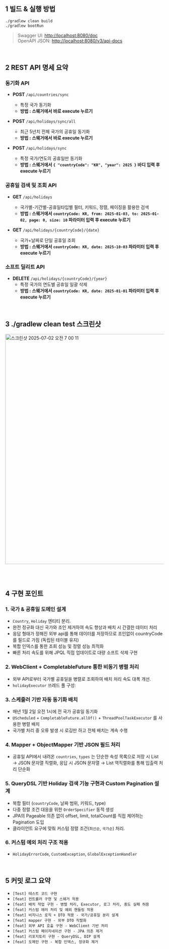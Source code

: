 ## 1 빌드 & 실행 방법

```bash
./gradlew clean build
./gradlew bootRun
```
> Swagger UI: [http://localhost:8080/doc](http://localhost:8080/doc) </br>
> OpenAPI JSON: [http://localhost:8080/v3/api-docs](http://localhost:8080/v3/api-docs)

<br>

## 2 REST API 명세 요약

### 동기화 API

* **POST** `/api/countries/sync`
    * 특정 국가 동기화
  * **방법 : 스웨거에서 바로 execute 누르기**

* **POST** `/api/holidays/sync/all`
    * 최근 5년치 전체 국가의 공휴일 동기화 
    * **방법 : 스웨거에서 바로 execute 누르기**

* **POST** `/api/holidays/sync`
    * 특정 국가/연도의 공휴일만 동기화
    * **방법 : 스웨거에서 `{ "countryCode": "KR", "year": 2025 }` 바디 입력 후 execute 누르기**

### 공휴일 검색 및 조회 API

* **GET** `/api/holidays`
    * 국가별-기간별-공휴일타입별 필터, 키워드, 정렬, 페이징을 활용한 검색
    * **방법 : 스웨거에서 `countryCode: KR, from: 2025-01-03, to: 2025-01-02, page: 0, size: 10` 파라미터 입력 후 execute 누르기**

* **GET** `/api/holidays/{countryCode}/{date}`
    * 국가+날짜로 단일 공휴일 조회
    * **방법 : 스웨거에서 `countryCode: KR, date: 2025-10-03` 파라미터 입력 후 execute 누르기**

### 소프트 딜리트 API

* **DELETE** `/api/holidays/{countryCode}/{year}`
    * 특정 국가의 연도별 공휴일 일괄 삭제
    * **방법 : 스웨거에서 `countryCode: KR, date: 2025-01-01` 파라미터 입력 후 execute 누르기**

<br>

## 3 ./gradlew clean test 스크린샷

<img width="730" alt="스크린샷 2025-07-02 오전 7 00 11" src="https://github.com/user-attachments/assets/4bc6ff95-6868-4cbb-8609-a7bea7c7a5e3" />

<br> <br>

## 4 구현 포인트 

### 1. **국가 & 공휴일 도메인 설계**

* `Country`, `Holiday` 엔티티 분리.
* 완전 정규화 대신 국가와 조인 제거하여 속도 향상과 배치 시 간결한 데이터 처리 
* 응답 형태가 정해진 외부 api를 통해 데이터를 저장하므로 조인없이 countryCode를 필드로 가짐 (독립된 테이블 유지)
* 복합 인덱스를 통한 조회 성능 및 정렬 성능 최적화 
* 빠른 처리 속도를 위해 JPQL 직접 업데이트로 대량 소프트 삭제 구현

### 2. **WebClient + CompletableFuture 통한 비동기 병렬 처리**

* 외부 API로부터 국가별 공휴일을 병렬로 조회하여 배치 처리 속도 대폭 개선.
* `holidayExecutor` 쓰레드 풀 구성:

### 3. **스케줄러 기반 자동 동기화 배치**

* 매년 1월 2일 오전 1시에 전 국가 공휴일 동기화
* `@Scheduled` + `CompletableFuture.allOf()` + `ThreadPoolTaskExecutor` 를 사용한 병렬 배치
* 국가별 처리 중 오류 발생 시 로깅만 하고 전체 배치는 계속 수행

### 4. **Mapper + ObjectMapper 기반 JSON 필드 처리**

* 공휴일 API에서 내려온 `countries`, `types` 는 단순한 속성 목록으로 저장 시  List<String> → JSON 문자열 직렬화, 응답 시 JSON 문자열 → List<String> 역직렬화를 통해 입출력 처리 단순화

### 5. **QueryDSL 기반 Holiday 검색 기능 구현과 Custom Pagination 설계**

* 복합 필터 (`countryCode`, 날짜 범위, 키워드, type)
* 다중 정렬 조건 대응을 위한 `OrderSpecifier` 동적 생성
* JPA의 Pageable 의존 없이 offset, limit, totalCount를 직접 제어하는 Pagination<T> 도입
* 클라이언트 요구에 맞춰 커스텀 정렬 조건(`최신순`, `국가순`) 처리.

### 6. **커스텀 예외 처리 구조 적용**

* `HolidayErrorCode`, `CustomException`, `GlobalExceptionHandler`

</br>

## 5 커밋 로그 요약

* `[Test] 테스트 코드 구현`
* `[feat] 컨트롤러 구현 및 스웨거 적용`
* `[feat] 배치 작업 구현 - 병렬 처리, Executor, 로그 처리, 중도 실패 허용`
* `[feat] 커스텀 에러 처리 및 예외 핸들링 적용`
* `[feat] 비지니스 로직 + DTO 적용 - 국가/공휴일 분리 설계`
* `[feat] mapper 구현 - 외부 DTO 직렬화`
* `[feat] 외부 API 호출 구현 - WebClient 기반 처리`
* `[feat] 커스텀 페이지네이션 구현 - JPA 의존 제거`
* `[feat] 리포지토리 구현 - QueryDSL, DIP 설계`
* `[feat] 도메인 구현 - 복합 인덱스, 정규화 제거`
